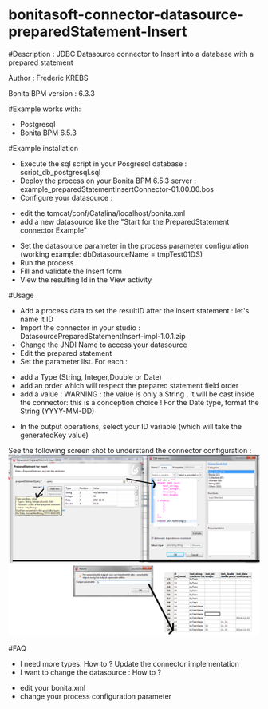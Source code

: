 # bonitasoft-connector-datasource-preparedStatement-Insert

#Description : JDBC Datasource connector to Insert into a database with a prepared statement  

Author : Frederic KREBS

Bonita BPM version : 6.3.3

#Example works with:
* Postgresql 
* Bonita BPM 6.5.3

#Example installation
* Execute the sql script in your Posgresql database : script_db_postgresql.sql
* Deploy the process on your Bonita BPM 6.5.3 server : example_preparedStatementInsertConnector-01.00.00.bos
* Configure your datasource : 
- edit the tomcat/conf/Catalina/localhost/bonita.xml
- add a new datasource like the "Start for the PreparedStatement connector Example"  
* Set the datasource parameter in the process parameter configuration (working example: dbDatasourceName = tmpTest01DS)
* Run the process
* Fill and validate the Insert form
* View the resulting Id in the View activity

#Usage
* Add a process data to set the resultID after the insert statement : let's name it ID
* Import the connector in your studio : DatasourcePreparedStatementInsert-impl-1.0.1.zip
* Change the JNDI Name to access your datasource
* Edit the prepared statement
* Set the parameter list. For each :
- add a Type (String, Integer,Double or Date)
- add an order which will respect the prepared statement field order
- add a value : WARNING : the value is only a String , it will be cast inside the connector: this is a conception choice !
For the Date type, format the String (YYYY-MM-DD)

* In the output operations, select your ID variable (which will take the generatedKey value) 

See the following screen shot to understand the connector configuration :
![alt tag](./Datasource_PreparedStatment_Insert.png)

#FAQ
* I need more types. How to ?
Update the connector implementation
* I want to change the datasource : How to ?
- edit your bonita.xml
- change your process configuration parameter